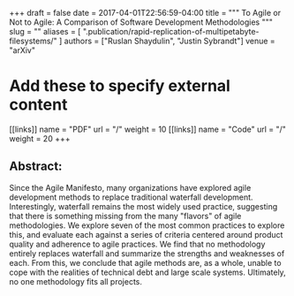 +++ 
draft = false
date = 2017-04-01T22:56:59-04:00
title = """
  To Agile or Not to Agile: A Comparison of Software Development Methodologies
"""
slug = "" 
aliases = [
  ".publication/rapid-replication-of-multipetabyte-filesystems/"
]
authors = ["Ruslan Shaydulin", "Justin Sybrandt"]
venue = "arXiv"
# Add these to specify external content
[[links]]
  name = "PDF"
  url = "/"
  weight = 10
[[links]]
  name = "Code"
  url = "/"
  weight = 20
+++

## Abstract:


Since the Agile Manifesto, many organizations have explored agile development
methods to replace traditional waterfall development. Interestingly, waterfall
remains the most widely used practice, suggesting that there is something
missing from the many "flavors" of agile methodologies. We explore seven of
the most common practices to explore this, and evaluate each against a series of
criteria centered around product quality and adherence to agile practices. We
find that no methodology entirely replaces waterfall and summarize the strengths
and weaknesses of each. From this, we conclude that agile methods are, as a
whole, unable to cope with the realities of technical debt and large scale
systems. Ultimately, no one methodology fits all projects.
